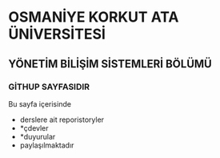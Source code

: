 # OSMANİYE KORKUT ATA ÜNİVERSİTESİ
## YÖNETİM BİLİŞİM SİSTEMLERİ BÖLÜMÜ
### GİTHUP SAYFASIDIR 
 
 Bu sayfa içerisinde 
 * derslere ait reporistoryler 
 * *çdevler
 * *duyurular
 * paylaşılmaktadır 



